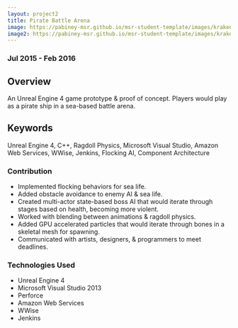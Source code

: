 ```yaml
---
layout: project2
title: Pirate Battle Arena
image: https://pabiney-msr.github.io/msr-student-template/images/kraken.png
image2: https://pabiney-msr.github.io/msr-student-template/images/krakenvsland.png
---
```

### Jul 2015 - Feb 2016
## Overview
An Unreal Engine 4 game prototype & proof of concept. Players would play as a pirate ship in a sea-based battle arena.

## Keywords
Unreal Engine 4, C++, Ragdoll Physics, Microsoft Visual Studio, Amazon Web Services, WWise, Jenkins, Flocking AI, Component Architecture

### Contribution
* Implemented flocking behaviors for sea life.
* Added obstacle avoidance to enemy AI & sea life.
* Created multi-actor state-based boss AI that would iterate through stages based on health, becoming more violent.
* Worked with blending between animations & ragdoll physics.
* Added GPU accelerated particles that would iterate through bones in a skeletal mesh for spawning.
* Communicated with artists, designers, & programmers to meet deadlines.

### Technologies Used
* Unreal Engine 4
* Microsoft Visual Studio 2013
* Perforce
* Amazon Web Services
* WWise
* Jenkins